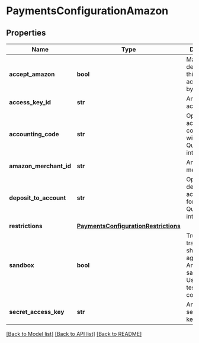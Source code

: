 # PaymentsConfigurationAmazon

## Properties
Name | Type | Description | Notes
------------ | ------------- | ------------- | -------------
**accept_amazon** | **bool** | Master flag to determine if this merchant accepts Pay by Amazon | [optional] 
**access_key_id** | **str** | Amazon access key ID | [optional] 
**accounting_code** | **str** | Optional accounting code for use with Quickbooks integrations | [optional] 
**amazon_merchant_id** | **str** | Amazon merchant ID | [optional] 
**deposit_to_account** | **str** | Optional deposit to account field for use with Quickbooks integrations | [optional] 
**restrictions** | [**PaymentsConfigurationRestrictions**](PaymentsConfigurationRestrictions.md) |  | [optional] 
**sandbox** | **bool** | True if transactions should run against the Amazon sandbox.  Useful for testing not configurations | [optional] 
**secret_access_key** | **str** | Amazon secret access key | [optional] 

[[Back to Model list]](../README.md#documentation-for-models) [[Back to API list]](../README.md#documentation-for-api-endpoints) [[Back to README]](../README.md)


